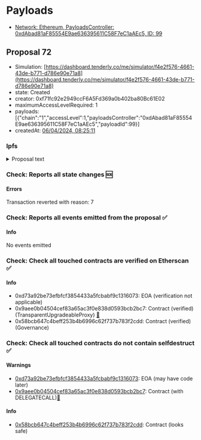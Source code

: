 # Payloads

- [Network: Ethereum, PayloadsController: 0xdAbad81aF85554E9ae636395611C58F7eC1aAEc5, ID: 99](/reports/payloads/1/0xdAbad81aF85554E9ae636395611C58F7eC1aAEc5/99.md)

## Proposal 72

- Simulation: [https://dashboard.tenderly.co/me/simulator/f4e2f576-4661-43de-b771-d786e90e71a8](https://dashboard.tenderly.co/me/simulator/f4e2f576-4661-43de-b771-d786e90e71a8)
- state: Created
- creator: 0xf71fc92e2949ccF6A5Fd369a0b402ba80Bc61E02
- maximumAccessLevelRequired: 1
- payloads: [{"chain":"1","accessLevel":1,"payloadsController":"0xdAbad81aF85554E9ae636395611C58F7eC1aAEc5","payloadId":99}]
- createdAt: [06/04/2024, 08:25:11](https://etherscan.io/tx/0x4303a2f751f1957f14a275cdefc88b70bc8535d55832a460e02d0cabbf0ef7c8)

### Ipfs

<details>
  <summary>Proposal text</summary>
  
  
## Simple Summary

Disable withdrawals and transfers for aAMPL so a distribution snapshot can be taken.

## Motivation

Due to a problem in the aAMPL custom implementation, the supply and balances don't correspond to the claims of AMPL suppliers.
While work is being made to determined the exact claims, there has been a proposal for the distribution of an initial 300'000 USD. As there are still active AMPL borrow positions, a situation could occur in which a user repays his debt and another user withdraws their aAMPL, causing issues in for a fair distribution.

Therefore transfers aAMPL and withdrawals of AMPL will be disabled, while repayments and liquidations will stay intact.

In addition, after validating there is no impact of it on the borrow side, the interest rate strategy of AMPL is reverted to the one that was configured before [proposal 16](https://vote.onaave.com/proposal/?proposalId=16), when parameters where lowered for pre-caution.
The goal of this is to, as intended, still apply growth on the borrow side, specially for currently healthy positions (non-liquidated).

## Specification

The proposal will call:

- `AaveV2Ethereum.POOL_CONFIGURATOR.updateAToken(AaveV2EthereumAssets.AMPL_UNDERLYING, A_TOKEN_IMPL);` to replace the aToken implementation
- Change the AMPL interest rate strategy to the previous one, with the following configuration:

| Parameter      | Current | Recommended |
| -------------- | ------- | ----------- |
| Base           | 20%     | No Change   |
| Slope1         | 0%      | No Change   |
| Slope2         | 0%      | 300%        |
| Uoptimal       | 80%     | No Change   |
| Reserve Factor | 99.00%  | No Change   |

## References

- Implementation: [AaveV2Ethereum](https://github.com/bgd-labs/aave-proposals-v3/blob/ab46df3a63eecc68ea3921fdcc4a7663bbc0a4a0/src/20240402_AaveV2Ethereum_UpgradeAMPLImplementation/AaveV2Ethereum_UpgradeAMPLImplementation_20240402.sol)
- Tests: [AaveV2Ethereum](https://github.com/bgd-labs/aave-proposals-v3/blob/ab46df3a63eecc68ea3921fdcc4a7663bbc0a4a0/src/20240402_AaveV2Ethereum_UpgradeAMPLImplementation/AaveV2Ethereum_UpgradeAMPLImplementation_20240402.t.sol)
- [Snapshot](https://snapshot.org/#/aave.eth/proposal/0xb7226dd6441b67225924082215f7a512bfd98252897ee43a879084e07ab53607)
- [Discussion](https://governance.aave.com/t/arfc-aampl-interim-distribution/17184)

## Copyright

Copyright and related rights waived via [CC0](https://creativecommons.org/publicdomain/zero/1.0/).

</details>

### Check: Reports all state changes :sos:

#### Errors

Transaction reverted with reason: 7

### Check: Reports all events emitted from the proposal :white_check_mark:

#### Info

No events emitted

### Check: Check all touched contracts are verified on Etherscan :white_check_mark:

#### Info

- 0xd73a92be73efbfcf3854433a5fcbabf9c1316073: EOA (verification not applicable)
- 0x9aee0b04504cef83a65ac3f0e838d0593bcb2bc7: Contract (verified) (TransparentUpgradeableProxy) [:ghost:](https://github.com/bgd-labs/aave-address-book "GovernanceV3Ethereum.GOVERNANCE")
- 0x58bcb647c4beff253b4b6996c62f737b783f2cdd: Contract (verified) (Governance) 

### Check: Check all touched contracts do not contain selfdestruct :white_check_mark:

#### Warnings

- [0xd73a92be73efbfcf3854433a5fcbabf9c1316073](https://etherscan.io/address/0xd73a92be73efbfcf3854433a5fcbabf9c1316073): EOA (may have code later)
- [0x9aee0b04504cef83a65ac3f0e838d0593bcb2bc7](https://etherscan.io/address/0x9aee0b04504cef83a65ac3f0e838d0593bcb2bc7): Contract (with DELEGATECALL)[:ghost:](https://github.com/bgd-labs/aave-address-book "GovernanceV3Ethereum.GOVERNANCE")

#### Info

- [0x58bcb647c4beff253b4b6996c62f737b783f2cdd](https://etherscan.io/address/0x58bcb647c4beff253b4b6996c62f737b783f2cdd): Contract (looks safe)

